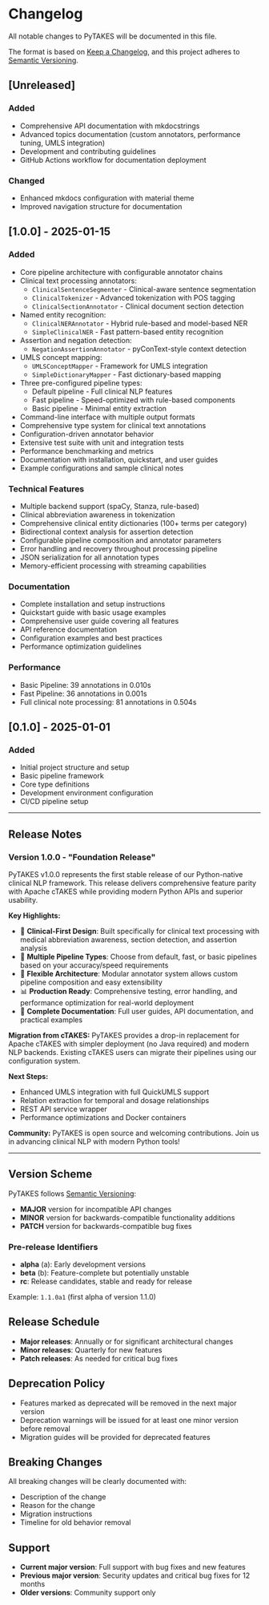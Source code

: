 # Changelog

All notable changes to PyTAKES will be documented in this file.

The format is based on [Keep a Changelog](https://keepachangelog.com/en/1.0.0/),
and this project adheres to [Semantic Versioning](https://semver.org/spec/v2.0.0.html).

## [Unreleased]

### Added
- Comprehensive API documentation with mkdocstrings
- Advanced topics documentation (custom annotators, performance tuning, UMLS integration)
- Development and contributing guidelines
- GitHub Actions workflow for documentation deployment

### Changed
- Enhanced mkdocs configuration with material theme
- Improved navigation structure for documentation

## [1.0.0] - 2025-01-15

### Added
- Core pipeline architecture with configurable annotator chains
- Clinical text processing annotators:
  - `ClinicalSentenceSegmenter` - Clinical-aware sentence segmentation
  - `ClinicalTokenizer` - Advanced tokenization with POS tagging
  - `ClinicalSectionAnnotator` - Clinical document section detection
- Named entity recognition:
  - `ClinicalNERAnnotator` - Hybrid rule-based and model-based NER
  - `SimpleClinicalNER` - Fast pattern-based entity recognition
- Assertion and negation detection:
  - `NegationAssertionAnnotator` - pyConText-style context detection
- UMLS concept mapping:
  - `UMLSConceptMapper` - Framework for UMLS integration
  - `SimpleDictionaryMapper` - Fast dictionary-based mapping
- Three pre-configured pipeline types:
  - Default pipeline - Full clinical NLP features
  - Fast pipeline - Speed-optimized with rule-based components
  - Basic pipeline - Minimal entity extraction
- Command-line interface with multiple output formats
- Comprehensive type system for clinical text annotations
- Configuration-driven annotator behavior
- Extensive test suite with unit and integration tests
- Performance benchmarking and metrics
- Documentation with installation, quickstart, and user guides
- Example configurations and sample clinical notes

### Technical Features
- Multiple backend support (spaCy, Stanza, rule-based)
- Clinical abbreviation awareness in tokenization
- Comprehensive clinical entity dictionaries (100+ terms per category)
- Bidirectional context analysis for assertion detection
- Configurable pipeline composition and annotator parameters
- Error handling and recovery throughout processing pipeline
- JSON serialization for all annotation types
- Memory-efficient processing with streaming capabilities

### Documentation
- Complete installation and setup instructions
- Quickstart guide with basic usage examples
- Comprehensive user guide covering all features
- API reference documentation
- Configuration examples and best practices
- Performance optimization guidelines

### Performance
- Basic Pipeline: 39 annotations in 0.010s
- Fast Pipeline: 36 annotations in 0.001s
- Full clinical note processing: 81 annotations in 0.504s

## [0.1.0] - 2025-01-01

### Added
- Initial project structure and setup
- Basic pipeline framework
- Core type definitions
- Development environment configuration
- CI/CD pipeline setup

---

## Release Notes

### Version 1.0.0 - "Foundation Release"

PyTAKES v1.0.0 represents the first stable release of our Python-native clinical NLP framework. This release delivers comprehensive feature parity with Apache cTAKES while providing modern Python APIs and superior usability.

**Key Highlights:**
- 🏥 **Clinical-First Design**: Built specifically for clinical text processing with medical abbreviation awareness, section detection, and assertion analysis
- 🚀 **Multiple Pipeline Types**: Choose from default, fast, or basic pipelines based on your accuracy/speed requirements  
- 🔧 **Flexible Architecture**: Modular annotator system allows custom pipeline composition and easy extensibility
- 📊 **Production Ready**: Comprehensive testing, error handling, and performance optimization for real-world deployment
- 📖 **Complete Documentation**: Full user guides, API documentation, and practical examples

**Migration from cTAKES:**
PyTAKES provides a drop-in replacement for Apache cTAKES with simpler deployment (no Java required) and modern NLP backends. Existing cTAKES users can migrate their pipelines using our configuration system.

**Next Steps:**
- Enhanced UMLS integration with full QuickUMLS support
- Relation extraction for temporal and dosage relationships
- REST API service wrapper
- Performance optimizations and Docker containers

**Community:**
PyTAKES is open source and welcoming contributions. Join us in advancing clinical NLP with modern Python tools!

---

## Version Scheme

PyTAKES follows [Semantic Versioning](https://semver.org/):

- **MAJOR** version for incompatible API changes
- **MINOR** version for backwards-compatible functionality additions  
- **PATCH** version for backwards-compatible bug fixes

### Pre-release Identifiers

- **alpha** (a): Early development versions
- **beta** (b): Feature-complete but potentially unstable
- **rc**: Release candidates, stable and ready for release

Example: `1.1.0a1` (first alpha of version 1.1.0)

## Release Schedule

- **Major releases**: Annually or for significant architectural changes
- **Minor releases**: Quarterly for new features
- **Patch releases**: As needed for critical bug fixes

## Deprecation Policy

- Features marked as deprecated will be removed in the next major version
- Deprecation warnings will be issued for at least one minor version before removal
- Migration guides will be provided for deprecated features

## Breaking Changes

All breaking changes will be clearly documented with:
- Description of the change
- Reason for the change  
- Migration instructions
- Timeline for old behavior removal

## Support

- **Current major version**: Full support with bug fixes and new features
- **Previous major version**: Security updates and critical bug fixes for 12 months
- **Older versions**: Community support only
